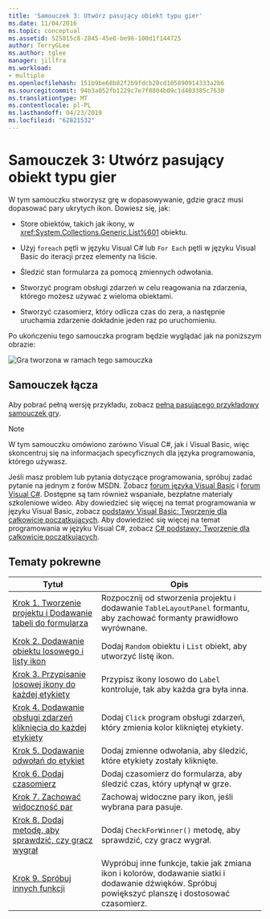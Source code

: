 ```yaml
---
title: 'Samouczek 3: Utwórz pasujący obiekt typu gier'
ms.date: 11/04/2016
ms.topic: conceptual
ms.assetid: 525815c8-2845-45e8-be96-100d1f144725
author: TerryGLee
ms.author: tglee
manager: jillfra
ms.workload:
- multiple
ms.openlocfilehash: 151b9be68b82f2b9fdcb20cd105890914333a2b6
ms.sourcegitcommit: 94b3a052fb1229c7e7f8804b09c1d403385c7630
ms.translationtype: MT
ms.contentlocale: pl-PL
ms.lasthandoff: 04/23/2019
ms.locfileid: "62821532"
---
```

# <a name="tutorial-3-create-a-matching-game"></a>Samouczek 3: Utwórz pasujący obiekt typu gier

W tym samouczku stworzysz grę w dopasowywanie, gdzie gracz musi dopasować pary ukrytych ikon. Dowiesz się, jak:

- Store obiektów, takich jak ikony, w <xref:System.Collections.Generic.List%601> obiektu.

- Użyj `foreach` pętli w języku Visual C# lub `For Each` pętli w języku Visual Basic do iteracji przez elementy na liście.

- Śledzić stan formularza za pomocą zmiennych odwołania.

- Stworzyć program obsługi zdarzeń w celu reagowania na zdarzenia, którego możesz używać z wieloma obiektami.

- Stworzyć czasomierz, który odlicza czas do zera, a następnie uruchamia zdarzenie dokładnie jeden raz po uruchomieniu.

Po ukończeniu tego samouczka program będzie wyglądać jak na poniższym obrazie:

![Gra tworzona w ramach tego samouczka](../ide/media/express_finishedgame.png)

## <a name="tutorial-links"></a>Samouczek łącza

Aby pobrać pełną wersję przykładu, zobacz [pełną pasującego przykładowy samouczek gry](https://code.msdn.microsoft.com/Complete-Matching-Game-4cffddba).

> [!NOTE]
> W tym samouczku omówiono zarówno Visual C#, jak i Visual Basic, więc skoncentruj się na informacjach specyficznych dla języka programowania, którego używasz.

Jeśli masz problem lub pytania dotyczące programowania, spróbuj zadać pytanie na jednym z forów MSDN. Zobacz [forum języka Visual Basic](https://social.msdn.microsoft.com/Forums/vstudio/home?forum=vbgeneral) i [forum Visual C#](https://social.msdn.microsoft.com/Forums/vstudio/home?forum=csharpgeneral). Dostępne są tam również wspaniałe, bezpłatne materiały szkoleniowe wideo. Aby dowiedzieć się więcej na temat programowania w języku Visual Basic, zobacz [podstawy Visual Basic: Tworzenie dla całkowicie początkujących](https://channel9.msdn.com/Series/Visual-Basic-Development-for-Absolute-Beginners). Aby dowiedzieć się więcej na temat programowania w języku Visual C#, zobacz [ C# podstawy: Tworzenie dla całkowicie początkujących](https://channel9.msdn.com/Series/C-Sharp-Fundamentals-Development-for-Absolute-Beginners).

## <a name="related-topics"></a>Tematy pokrewne

|Tytuł|Opis|
|-----------|-----------------|
|[Krok 1. Tworzenie projektu i Dodawanie tabeli do formularza](../ide/step-1-create-a-project-and-add-a-table-to-your-form.md)|Rozpocznij od stworzenia projektu i dodawanie `TableLayoutPanel` formantu, aby zachować formanty prawidłowo wyrównane.|
|[Krok 2. Dodawanie obiektu losowego i listy ikon](../ide/step-2-add-a-random-object-and-a-list-of-icons.md)|Dodaj `Random` obiektu i `List` obiekt, aby utworzyć listę ikon.|
|[Krok 3. Przypisanie losowej ikony do każdej etykiety](../ide/step-3-assign-a-random-icon-to-each-label.md)|Przypisz ikony losowo do `Label` kontroluje, tak aby każda gra była inna.|
|[Krok 4. Dodawanie obsługi zdarzeń kliknięcia do każdej etykiety](../ide/step-4-add-a-click-event-handler-to-each-label.md)|Dodaj `Click` program obsługi zdarzeń, który zmienia kolor klikniętej etykiety.|
|[Krok 5. Dodawanie odwołań do etykiet](../ide/step-5-add-label-references.md)|Dodaj zmienne odwołania, aby śledzić, które etykiety zostały kliknięte.|
|[Krok 6. Dodaj czasomierz](../ide/step-6-add-a-timer.md)|Dodaj czasomierz do formularza, aby śledzić czas, który upłynął w grze.|
|[Krok 7. Zachować widoczność par](../ide/step-7-keep-pairs-visible.md)|Zachowaj widoczne pary ikon, jeśli wybrana para pasuje.|
|[Krok 8. Dodaj metodę, aby sprawdzić, czy gracz wygrał](../ide/step-8-add-a-method-to-verify-whether-the-player-won.md)|Dodaj `CheckForWinner()` metodę, aby sprawdzić, czy gracz wygrał.|
|[Krok 9. Spróbuj innych funkcji](../ide/step-9-try-other-features.md)|Wypróbuj inne funkcje, takie jak zmiana ikon i kolorów, dodawanie siatki i dodawanie dźwięków. Spróbuj powiększyć planszę i dostosować czasomierz.|
